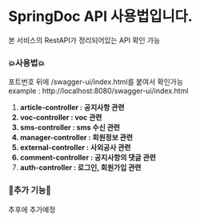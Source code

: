 # SpringDoc API 사용법입니다.
본 서비스의 RestAPI가 정리되어있는 API 확인 가능


### 💥사용법💥
포트번호 뒤에 /swagger-ui/index.html를 붙여서 확인가능<br>
example : http://localhost:8080/swagger-ui/index.html

1. <b>article-controller : 공지사항 관련
2. voc-controller : voc 관련
3. sms-controller : sms 수신 관련
4. manager-controller : 회원정보 관련
5. external-controller : 사외공사 관련
6. comment-controller : 공지사항의 댓글 관련
7. auth-controller : 로그인, 회원가입 관련</b>


### 💎추가 기능💎
추후에 추가예정